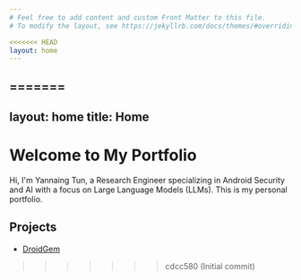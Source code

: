 ```yaml
---
# Feel free to add content and custom Front Matter to this file.
# To modify the layout, see https://jekyllrb.com/docs/themes/#overriding-theme-defaults

<<<<<<< HEAD
layout: home
---
```

=======
---
layout: home
title: Home
---

# Welcome to My Portfolio

Hi, I'm Yannaing Tun, a Research Engineer specializing in Android Security and AI with a focus on Large Language Models (LLMs). This is my personal portfolio.

## Projects
- [DroidGem]([link-to-project-1](https://github.com/yannaingsmu/DroidGem-main))

>>>>>>> cdcc580 (Initial commit)
